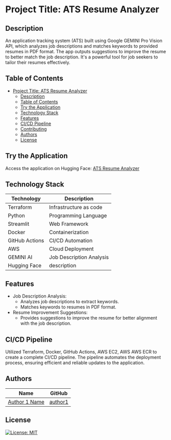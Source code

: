 
# Project Title: ATS Resume Analyzer

## Description

An application tracking system (ATS) built using Google GEMINI Pro Vision API, which analyzes job descriptions and matches keywords to provided resumes in PDF format. The app outputs suggestions to improve the resume to better match the job description. It's a powerful tool for job seekers to tailor their resumes effectively.

## Table of Contents

- [Project Title: ATS Resume Analyzer](#project-title-ats-resume-analyzer)
  - [Description](#description)
  - [Table of Contents](#table-of-contents)
  - [Try the Application](#try-the-application)
  - [Technology Stack](#technology-stack)
  - [Features](#features)
  - [CI/CD Pipeline](#cicd-pipeline)
  - [Contributing](#contributing)
  - [Authors](#authors)
  - [License](#license)

## Try the Application

Access the application on Hugging Face: [ATS Resume Analyzer](#)

## Technology Stack

| Technology | Description                 |
| ---------- | --------------------------- |
| Terraform  | Infrastructure as code      |
| Python     | Programming Language        |
| Streamlit  | Web Framework               |
| Docker     | Containerization            |
| GitHub Actions | CI/CD Automation        |
| AWS        | Cloud Deployment            |
| GEMINI AI  | Job Description Analysis    |
| Hugging Face  | description   |

## Features

- Job Description Analysis:
  - Analyzes job descriptions to extract keywords.
  - Matches keywords to resumes in PDF format.
- Resume Improvement Suggestions:
  - Provides suggestions to improve the resume for better alignment with the job description.
  
## CI/CD Pipeline

Utilized Terraform, Docker, GitHub Actions, AWS EC2, AWS AWS ECR to create a complete CI/CD pipeline. The pipeline automates the deployment process, ensuring efficient and reliable updates to the application.


## Authors

| Name           | GitHub                                      |
| -------------- | ------------------------------------------- |
| [Author 1 Name](https://github.com/author1) | [author1](https://github.com/author1) |

## License

[![License: MIT](https://img.shields.io/badge/License-MIT-yellow.svg)](https://opensource.org/licenses/MIT)
